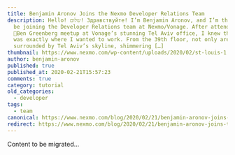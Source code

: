 ```yaml
---
title: Benjamin Aronov Joins the Nexmo Developer Relations Team
description: Hello! שלום! Здравствуйте! I’m Benjamin Aronov, and I’m thrilled to
  be joining the Developer Relations team at Nexmo/Vonage. After attending a
  🥑Ben Greenberg meetup at Vonage’s stunning Tel Aviv office, I knew that this
  was exactly where I wanted to work. From the 39th floor, not only are you
  surrounded by Tel Aviv’s skyline, shimmering […]
thumbnail: https://www.nexmo.com/wp-content/uploads/2020/02/st-louis-1.jpg
author: benjamin-aronov
published: true
published_at: 2020-02-21T15:57:23
comments: true
category: tutorial
old_categories:
  - developer
tags:
  - team
canonical: https://www.nexmo.com/blog/2020/02/21/benjamin-aronov-joins-the-nexmo-developer-relations-team-dr
redirect: https://www.nexmo.com/blog/2020/02/21/benjamin-aronov-joins-the-nexmo-developer-relations-team-dr
---
```

Content to be migrated...